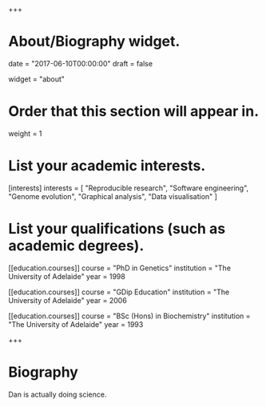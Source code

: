 +++
# About/Biography widget.

date = "2017-06-10T00:00:00"
draft = false

widget = "about"

# Order that this section will appear in.
weight = 1

# List your academic interests.
[interests]
  interests = [
    "Reproducible research",
    "Software engineering",
    "Genome evolution",
    "Graphical analysis",
    "Data visualisation"
  ]

# List your qualifications (such as academic degrees).
[[education.courses]]
  course = "PhD in Genetics"
  institution = "The University of Adelaide"
  year = 1998

[[education.courses]]
  course = "GDip Education"
  institution = "The University of Adelaide"
  year = 2006
 
[[education.courses]]
  course = "BSc (Hons) in Biochemistry"
  institution = "The University of Adelaide"
  year = 1993
 
+++

# Biography

Dan is actually doing science.
